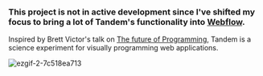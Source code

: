 
### This project is not in active development since I've shifted my focus to bring a lot of Tandem's functionality into [Webflow](http://webflow.com/). 

Inspired by Brett Victor's talk on [The future of Programming](https://vimeo.com/36579366), Tandem is a science experiment for visually programming web applications. 

![ezgif-2-7c518ea713](https://user-images.githubusercontent.com/757408/26987589-215d52ca-4d1a-11e7-828e-6db361086a83.gif)


